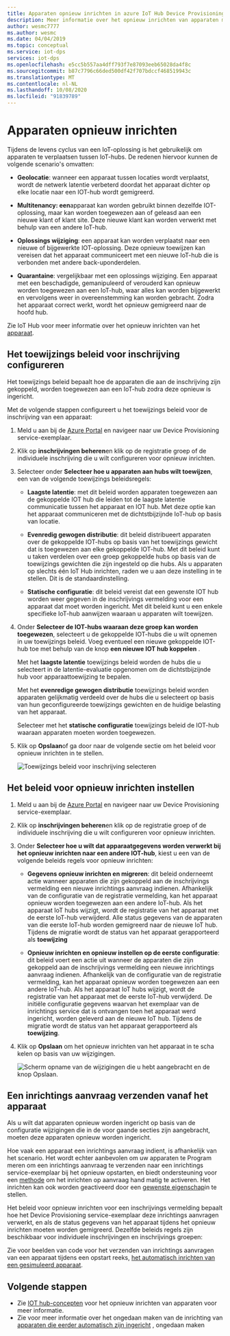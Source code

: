 ```yaml
---
title: Apparaten opnieuw inrichten in azure IoT Hub Device Provisioning Service
description: Meer informatie over het opnieuw inrichten van apparaten met het DPS-exemplaar (Device Provisioning Service) en waarom u dit mogelijk moet doen.
author: wesmc7777
ms.author: wesmc
ms.date: 04/04/2019
ms.topic: conceptual
ms.service: iot-dps
services: iot-dps
ms.openlocfilehash: e5cc5b557aa4dff793f7e87093eeb65028da4f8c
ms.sourcegitcommit: b87c7796c66ded500df42f707bdccf468519943c
ms.translationtype: MT
ms.contentlocale: nl-NL
ms.lasthandoff: 10/08/2020
ms.locfileid: "91839789"
---
```

# <a name="how-to-reprovision-devices"></a>Apparaten opnieuw inrichten

Tijdens de levens cyclus van een IoT-oplossing is het gebruikelijk om apparaten te verplaatsen tussen IoT-hubs. De redenen hiervoor kunnen de volgende scenario's omvatten:

* **Geolocatie**: wanneer een apparaat tussen locaties wordt verplaatst, wordt de netwerk latentie verbeterd doordat het apparaat dichter op elke locatie naar een IOT-hub wordt gemigreerd.

* **Multitenancy: een**apparaat kan worden gebruikt binnen dezelfde IOT-oplossing, maar kan worden toegewezen aan of geleasd aan een nieuwe klant of klant site. Deze nieuwe klant kan worden verwerkt met behulp van een andere IoT-hub.

* **Oplossings wijziging**: een apparaat kan worden verplaatst naar een nieuwe of bijgewerkte IOT-oplossing. Deze opnieuw toewijzen kan vereisen dat het apparaat communiceert met een nieuwe IoT-hub die is verbonden met andere back-uponderdelen. 

* **Quarantaine**: vergelijkbaar met een oplossings wijziging. Een apparaat met een beschadigde, gemanipuleerd of verouderd kan opnieuw worden toegewezen aan een IoT-hub, waar alles kan worden bijgewerkt en vervolgens weer in overeenstemming kan worden gebracht. Zodra het apparaat correct werkt, wordt het opnieuw gemigreerd naar de hoofd hub.

Zie IoT Hub voor meer informatie over het opnieuw inrichten van het [apparaat](concepts-device-reprovision.md).


## <a name="configure-the-enrollment-allocation-policy"></a>Het toewijzings beleid voor inschrijving configureren

Het toewijzings beleid bepaalt hoe de apparaten die aan de inschrijving zijn gekoppeld, worden toegewezen aan een IoT-hub zodra deze opnieuw is ingericht.

Met de volgende stappen configureert u het toewijzings beleid voor de inschrijving van een apparaat:

1. Meld u aan bij de [Azure Portal](https://portal.azure.com) en navigeer naar uw Device Provisioning service-exemplaar.

2. Klik op **inschrijvingen beheren**en klik op de registratie groep of de individuele inschrijving die u wilt configureren voor opnieuw inrichten. 

3. Selecteer onder **Selecteer hoe u apparaten aan hubs wilt toewijzen**, een van de volgende toewijzings beleidsregels:

    * **Laagste latentie**: met dit beleid worden apparaten toegewezen aan de gekoppelde IOT hub die leiden tot de laagste latentie communicatie tussen het apparaat en IOT hub. Met deze optie kan het apparaat communiceren met de dichtstbijzijnde IoT-hub op basis van locatie. 
    
    * **Evenredig gewogen distributie**: dit beleid distribueert apparaten over de gekoppelde IOT-hubs op basis van het toewijzings gewicht dat is toegewezen aan elke gekoppelde IOT-hub. Met dit beleid kunt u taken verdelen over een groep gekoppelde hubs op basis van de toewijzings gewichten die zijn ingesteld op die hubs. Als u apparaten op slechts één IoT Hub inrichten, raden we u aan deze instelling in te stellen. Dit is de standaardinstelling. 
    
    * **Statische configuratie**: dit beleid vereist dat een gewenste IOT hub worden weer gegeven in de inschrijvings vermelding voor een apparaat dat moet worden ingericht. Met dit beleid kunt u een enkele specifieke IoT-hub aanwijzen waaraan u apparaten wilt toewijzen.

4. Onder **Selecteer de IOT-hubs waaraan deze groep kan worden toegewezen**, selecteert u de gekoppelde IOT-hubs die u wilt opnemen in uw toewijzings beleid. Voeg eventueel een nieuwe gekoppelde IOT-hub toe met behulp van de knop **een nieuwe IOT hub koppelen** .

    Met het **laagste latentie** toewijzings beleid worden de hubs die u selecteert in de latentie-evaluatie opgenomen om de dichtstbijzijnde hub voor apparaattoewijzing te bepalen.

    Met het **evenredige gewogen distributie** toewijzings beleid worden apparaten gelijkmatig verdeeld over de hubs die u selecteert op basis van hun geconfigureerde toewijzings gewichten en de huidige belasting van het apparaat.

    Selecteer met het **statische configuratie** toewijzings beleid de IOT-hub waaraan apparaten moeten worden toegewezen.

4. Klik op **Opslaan**of ga door naar de volgende sectie om het beleid voor opnieuw inrichten in te stellen.

    ![Toewijzings beleid voor inschrijving selecteren](./media/how-to-reprovision/enrollment-allocation-policy.png)



## <a name="set-the-reprovisioning-policy"></a>Het beleid voor opnieuw inrichten instellen

1. Meld u aan bij de [Azure Portal](https://portal.azure.com) en navigeer naar uw Device Provisioning service-exemplaar.

2. Klik op **inschrijvingen beheren**en klik op de registratie groep of de individuele inschrijving die u wilt configureren voor opnieuw inrichten.

3. Onder **Selecteer hoe u wilt dat apparaatgegevens worden verwerkt bij het opnieuw inrichten naar een andere IOT-hub**, kiest u een van de volgende beleids regels voor opnieuw inrichten:

    * **Gegevens opnieuw inrichten en migreren**: dit beleid onderneemt actie wanneer apparaten die zijn gekoppeld aan de inschrijvings vermelding een nieuwe inrichtings aanvraag indienen. Afhankelijk van de configuratie van de registratie vermelding, kan het apparaat opnieuw worden toegewezen aan een andere IoT-hub. Als het apparaat IoT hubs wijzigt, wordt de registratie van het apparaat met de eerste IoT-hub verwijderd. Alle status gegevens van de apparaten van die eerste IoT-hub worden gemigreerd naar de nieuwe IoT hub. Tijdens de migratie wordt de status van het apparaat gerapporteerd als **toewijzing**

    * **Opnieuw inrichten en opnieuw instellen op de eerste configuratie**: dit beleid voert een actie uit wanneer de apparaten die zijn gekoppeld aan de inschrijvings vermelding een nieuwe inrichtings aanvraag indienen. Afhankelijk van de configuratie van de registratie vermelding, kan het apparaat opnieuw worden toegewezen aan een andere IoT-hub. Als het apparaat IoT hubs wijzigt, wordt de registratie van het apparaat met de eerste IoT-hub verwijderd. De initiële configuratie gegevens waarvan het exemplaar van de inrichtings service dat is ontvangen toen het apparaat werd ingericht, worden geleverd aan de nieuwe IoT hub. Tijdens de migratie wordt de status van het apparaat gerapporteerd als **toewijzing**.

4. Klik op **Opslaan** om het opnieuw inrichten van het apparaat in te scha kelen op basis van uw wijzigingen.

    ![Scherm opname van de wijzigingen die u hebt aangebracht en de knop Opslaan.](./media/how-to-reprovision/reprovisioning-policy.png)



## <a name="send-a-provisioning-request-from-the-device"></a>Een inrichtings aanvraag verzenden vanaf het apparaat

Als u wilt dat apparaten opnieuw worden ingericht op basis van de configuratie wijzigingen die in de voor gaande secties zijn aangebracht, moeten deze apparaten opnieuw worden ingericht. 

Hoe vaak een apparaat een inrichtings aanvraag indient, is afhankelijk van het scenario. Het wordt echter aanbevolen om uw apparaten te Program meren om een inrichtings aanvraag te verzenden naar een inrichtings service-exemplaar bij het opnieuw opstarten, en biedt ondersteuning voor een [methode](../iot-hub/iot-hub-devguide-direct-methods.md) om het inrichten op aanvraag hand matig te activeren. Het inrichten kan ook worden geactiveerd door een [gewenste eigenschap](../iot-hub/iot-hub-devguide-device-twins.md#desired-property-example)in te stellen. 

Het beleid voor opnieuw inrichten voor een inschrijvings vermelding bepaalt hoe het Device Provisioning service-exemplaar deze inrichtings aanvragen verwerkt, en als de status gegevens van het apparaat tijdens het opnieuw inrichten moeten worden gemigreerd. Dezelfde beleids regels zijn beschikbaar voor individuele inschrijvingen en inschrijvings groepen:

Zie voor beelden van code voor het verzenden van inrichtings aanvragen van een apparaat tijdens een opstart reeks, [het automatisch inrichten van een gesimuleerd apparaat](quick-create-simulated-device.md).


## <a name="next-steps"></a>Volgende stappen

- Zie [IOT hub-concepten](concepts-device-reprovision.md) voor het opnieuw inrichten van apparaten voor meer informatie. 
- Zie voor meer informatie over het ongedaan maken van de inrichting van [apparaten die eerder automatisch zijn ingericht](how-to-unprovision-devices.md) , ongedaan maken 











